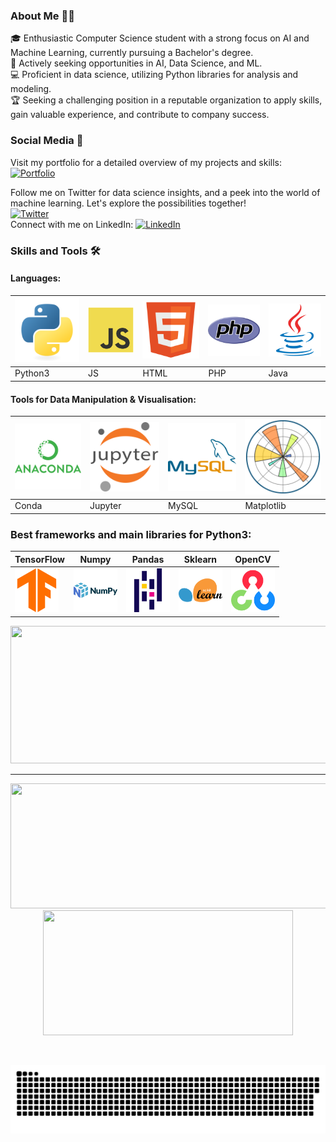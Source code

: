 ### About Me 👨‍💻

🎓 Enthusiastic Computer Science student with a strong focus on AI and Machine Learning, currently pursuing a Bachelor's degree.  
🚀 Actively seeking opportunities in AI, Data Science, and ML.  
💻 Proficient in data science, utilizing Python libraries for analysis and modeling.  
🏆 Seeking a challenging position in a reputable organization to apply skills, gain valuable experience, and contribute to company success.

### Social Media 📡

Visit my portfolio for a detailed overview of my projects and skills: [![Portfolio](https://img.shields.io/badge/Portfolio-Visit-brightgreen?style=for-the-badge&logo=github)](https://kartikbishnoi.github.io/)

Follow me on Twitter for data science insights, and a peek into the world of machine learning. Let's explore the possibilities together!  
[![Twitter](https://img.shields.io/twitter/url/https/twitter.com/Kartikkbishnoi.svg?style=social&label=Follow%20%40Kartikkbishnoi)](https://twitter.com/Kartikkbishnoi)  
Connect with me on LinkedIn: [![LinkedIn](https://img.shields.io/badge/LinkedIn-Connect-blue?style=for-the-badge&logo=linkedin)](https://www.linkedin.com/in/kartik-bishnoi-3504591a2/)

### Skills and Tools 🛠️

#### Languages:
| ![Python](https://github.com/devicons/devicon/blob/master/icons/python/python-original.svg) | ![JavaScript](https://github.com/devicons/devicon/blob/master/icons/javascript/javascript-original.svg) | ![HTML](https://github.com/devicons/devicon/blob/master/icons/html5/html5-original.svg) | ![PHP](https://github.com/devicons/devicon/blob/master/icons/php/php-original.svg) | ![Java](https://github.com/devicons/devicon/blob/master/icons/java/java-original.svg) |
|---------|----|------|-----|------|
| Python3 | JS | HTML | PHP | Java |

#### Tools for Data Manipulation & Visualisation:
| ![Conda](https://github.com/devicons/devicon/blob/master/icons/anaconda/anaconda-original-wordmark.svg) | ![Jupyter](https://github.com/devicons/devicon/blob/master/icons/jupyter/jupyter-original-wordmark.svg) | ![MySQL](https://github.com/devicons/devicon/blob/master/icons/mysql/mysql-original-wordmark.svg) | ![Matplotlib](https://github.com/devicons/devicon/blob/master/icons/matplotlib/matplotlib-original.svg) |
|--------|---------|-------|------------|
| Conda | Jupyter | MySQL | Matplotlib |



### Best frameworks and main libraries for Python3:

| TensorFlow | Numpy | Pandas | Sklearn | OpenCV |
|------------|-------|--------|---------|--------|
| <img src="https://github.com/devicons/devicon/blob/master/icons/tensorflow/tensorflow-original.svg" title="TensorFlow"  alt="TensorFlow" width="70" height="70"/> | <img src="https://github.com/devicons/devicon/blob/master/icons/numpy/numpy-original-wordmark.svg" title="Numpy" alt="Numpy" width="70" height="70"/> | <img src="https://github.com/devicons/devicon/blob/master/icons/pandas/pandas-original.svg" title="Pandas" alt="Pandas" width="70" height="70"/> | <img src="https://github.com/devicons/devicon/blob/master/icons/scikitlearn/scikitlearn-original.svg" title="sklearn" alt="sklearn" width="70" height="70"/> | <img src="https://github.com/devicons/devicon/blob/master/icons/opencv/opencv-original.svg" title="OpenCV" alt="OpenCV" width="70" height="70"/> |



<p align="center">
  <img width="800" height="220" src="https://streak-stats.demolab.com?user=KartikBishnoi&theme=highcontrast&hide_border=true&border_radius=5&card_width=800">
</p>


---




<p align="center">
  <img width="600" height="200" src="https://github-readme-stats.vercel.app/api?username=KartikBishnoi&show_icons=true&theme=vision-friendly-dark">
  <img width="400" height="200" src="https://github-readme-stats.vercel.app/api/top-langs/?username=KartikBishnoi&size_weight=0.0005&count_weight=0.3&layout=compact&theme=vision-friendly-dark">
</p>



 


<div id="header" align="center">
  <img src="https://komarev.com/ghpvc/?username=KartikBishnoi&style=for-the-badge&color=orange" alt=""/>
</div>

<p align="center">
 <img width="1000" src="asset/github-snake.svg" alt="snake"/>
</p>

